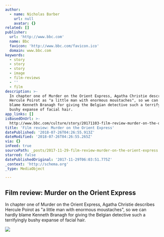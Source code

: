 ```yaml
---
author:
  - name: Nicholas Barber
    url: null
    avatar: {}
related: []
publisher:
  url: 'http://www.bbc.com'
  name: Bbc
  favicon: 'http://www.bbc.com/favicon.ico'
  domain: www.bbc.com
keywords:
  - story
  - story
  - story
  - image
  - film-reviews
  - ''
  - film
description: >-
  In chapter one of Murder on the Orient Express, Agatha Christie describes
  Hercule Poirot as "a little man with enormous moustaches", so we can hardly
  blame Kenneth Branagh for giving the Belgian detective such a terrifyingly
  bushy expanse of facial hair.
app_links: []
isBasedOnUrl: >-
  http://www.bbc.com/culture/story/20171103-film-review-murder-on-the-orient-express
title: 'Film review: Murder on the Orient Express'
datePublished: '2018-07-26T04:26:55.913Z'
dateModified: '2018-07-26T04:26:55.265Z'
via: {}
inFeed: true
sourcePath: _posts/2017-11-29-film-review-murder-on-the-orient-express.md
starred: false
datePublishedOriginal: '2017-11-29T06:03:51.775Z'
_context: 'http://schema.org'
_type: MediaObject

---
```

<article style=""><h1>Film review: Murder on the Orient Express</h1><p>In chapter one of Murder on the Orient Express, Agatha Christie describes Hercule Poirot as "a little man with enormous moustaches", so we can hardly blame Kenneth Branagh for giving the Belgian detective such a terrifyingly bushy expanse of facial hair.</p><img src="http://ichef.bbci.co.uk/wwfeatures/live/624_351/images/live/p0/5l/y7/p05ly761.jpg" /></article>